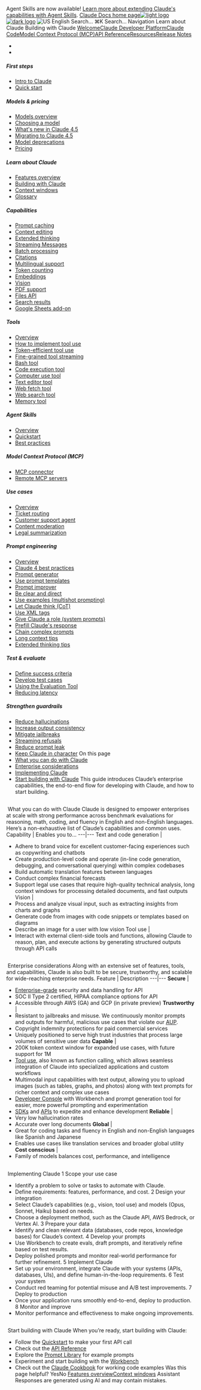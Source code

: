 Agent Skills are now available! [Learn more about extending Claude's capabilities with Agent Skills](/en/docs/agents-and-tools/agent-skills/overview).
[Claude Docs home page![light logo](https://mintcdn.com/anthropic-claude-docs/DcI2Ybid7ZEnFaf0/logo/light.svg?fit=max&auto=format&n=DcI2Ybid7ZEnFaf0&q=85&s=c877c45432515ee69194cb19e9f983a2)![dark logo](https://mintcdn.com/anthropic-claude-docs/DcI2Ybid7ZEnFaf0/logo/dark.svg?fit=max&auto=format&n=DcI2Ybid7ZEnFaf0&q=85&s=f5bb877be0cb3cba86cf6d7c88185216)](/)
![US](https://d3gk2c5xim1je2.cloudfront.net/flags/US.svg)
English
Search...
⌘K
Search...
Navigation
Learn about Claude
Building with Claude
[Welcome](/en/home)[Claude Developer Platform](/en/docs/intro)[Claude Code](/en/docs/claude-code/overview)[Model Context Protocol (MCP)](/en/docs/mcp)[API Reference](/en/api/messages)[Resources](/en/resources/overview)[Release Notes](/en/release-notes/overview)
* [](/en/docs/intro)
* [](/en/api/overview)
##### First steps
 * [Intro to Claude](/en/docs/intro)
 * [Quick start](/en/docs/get-started)
##### Models & pricing
 * [Models overview](/en/docs/about-claude/models/overview)
 * [Choosing a model](/en/docs/about-claude/models/choosing-a-model)
 * [What's new in Claude 4.5](/en/docs/about-claude/models/whats-new-claude-4-5)
 * [Migrating to Claude 4.5](/en/docs/about-claude/models/migrating-to-claude-4)
 * [Model deprecations](/en/docs/about-claude/model-deprecations)
 * [Pricing](/en/docs/about-claude/pricing)
##### Learn about Claude
 * [Features overview](/en/docs/build-with-claude/overview)
 * [Building with Claude](/en/docs/overview)
 * [Context windows](/en/docs/build-with-claude/context-windows)
 * [Glossary](/en/docs/about-claude/glossary)
##### Capabilities
 * [Prompt caching](/en/docs/build-with-claude/prompt-caching)
 * [Context editing](/en/docs/build-with-claude/context-editing)
 * [Extended thinking](/en/docs/build-with-claude/extended-thinking)
 * [Streaming Messages](/en/docs/build-with-claude/streaming)
 * [Batch processing](/en/docs/build-with-claude/batch-processing)
 * [Citations](/en/docs/build-with-claude/citations)
 * [Multilingual support](/en/docs/build-with-claude/multilingual-support)
 * [Token counting](/en/docs/build-with-claude/token-counting)
 * [Embeddings](/en/docs/build-with-claude/embeddings)
 * [Vision](/en/docs/build-with-claude/vision)
 * [PDF support](/en/docs/build-with-claude/pdf-support)
 * [Files API](/en/docs/build-with-claude/files)
 * [Search results](/en/docs/build-with-claude/search-results)
 * [Google Sheets add-on](/en/docs/agents-and-tools/claude-for-sheets)
##### Tools
 * [Overview](/en/docs/agents-and-tools/tool-use/overview)
 * [How to implement tool use](/en/docs/agents-and-tools/tool-use/implement-tool-use)
 * [Token-efficient tool use](/en/docs/agents-and-tools/tool-use/token-efficient-tool-use)
 * [Fine-grained tool streaming](/en/docs/agents-and-tools/tool-use/fine-grained-tool-streaming)
 * [Bash tool](/en/docs/agents-and-tools/tool-use/bash-tool)
 * [Code execution tool](/en/docs/agents-and-tools/tool-use/code-execution-tool)
 * [Computer use tool](/en/docs/agents-and-tools/tool-use/computer-use-tool)
 * [Text editor tool](/en/docs/agents-and-tools/tool-use/text-editor-tool)
 * [Web fetch tool](/en/docs/agents-and-tools/tool-use/web-fetch-tool)
 * [Web search tool](/en/docs/agents-and-tools/tool-use/web-search-tool)
 * [Memory tool](/en/docs/agents-and-tools/tool-use/memory-tool)
##### Agent Skills
 * [Overview](/en/docs/agents-and-tools/agent-skills/overview)
 * [Quickstart](/en/docs/agents-and-tools/agent-skills/quickstart)
 * [Best practices](/en/docs/agents-and-tools/agent-skills/best-practices)
##### Model Context Protocol (MCP)
 * [MCP connector](/en/docs/agents-and-tools/mcp-connector)
 * [Remote MCP servers](/en/docs/agents-and-tools/remote-mcp-servers)
##### Use cases
 * [Overview](/en/docs/about-claude/use-case-guides/overview)
 * [Ticket routing](/en/docs/about-claude/use-case-guides/ticket-routing)
 * [Customer support agent](/en/docs/about-claude/use-case-guides/customer-support-chat)
 * [Content moderation](/en/docs/about-claude/use-case-guides/content-moderation)
 * [Legal summarization](/en/docs/about-claude/use-case-guides/legal-summarization)
##### Prompt engineering
 * [Overview](/en/docs/build-with-claude/prompt-engineering/overview)
 * [Claude 4 best practices](/en/docs/build-with-claude/prompt-engineering/claude-4-best-practices)
 * [Prompt generator](/en/docs/build-with-claude/prompt-engineering/prompt-generator)
 * [Use prompt templates](/en/docs/build-with-claude/prompt-engineering/prompt-templates-and-variables)
 * [Prompt improver](/en/docs/build-with-claude/prompt-engineering/prompt-improver)
 * [Be clear and direct](/en/docs/build-with-claude/prompt-engineering/be-clear-and-direct)
 * [Use examples (multishot prompting)](/en/docs/build-with-claude/prompt-engineering/multishot-prompting)
 * [Let Claude think (CoT)](/en/docs/build-with-claude/prompt-engineering/chain-of-thought)
 * [Use XML tags](/en/docs/build-with-claude/prompt-engineering/use-xml-tags)
 * [Give Claude a role (system prompts)](/en/docs/build-with-claude/prompt-engineering/system-prompts)
 * [Prefill Claude's response](/en/docs/build-with-claude/prompt-engineering/prefill-claudes-response)
 * [Chain complex prompts](/en/docs/build-with-claude/prompt-engineering/chain-prompts)
 * [Long context tips](/en/docs/build-with-claude/prompt-engineering/long-context-tips)
 * [Extended thinking tips](/en/docs/build-with-claude/prompt-engineering/extended-thinking-tips)
##### Test & evaluate
 * [Define success criteria](/en/docs/test-and-evaluate/define-success)
 * [Develop test cases](/en/docs/test-and-evaluate/develop-tests)
 * [Using the Evaluation Tool](/en/docs/test-and-evaluate/eval-tool)
 * [Reducing latency](/en/docs/test-and-evaluate/strengthen-guardrails/reduce-latency)
##### Strengthen guardrails
 * [Reduce hallucinations](/en/docs/test-and-evaluate/strengthen-guardrails/reduce-hallucinations)
 * [Increase output consistency](/en/docs/test-and-evaluate/strengthen-guardrails/increase-consistency)
 * [Mitigate jailbreaks](/en/docs/test-and-evaluate/strengthen-guardrails/mitigate-jailbreaks)
 * [Streaming refusals](/en/docs/test-and-evaluate/strengthen-guardrails/handle-streaming-refusals)
 * [Reduce prompt leak](/en/docs/test-and-evaluate/strengthen-guardrails/reduce-prompt-leak)
 * [Keep Claude in character](/en/docs/test-and-evaluate/strengthen-guardrails/keep-claude-in-character)
On this page
 * [What you can do with Claude](#what-you-can-do-with-claude)
 * [Enterprise considerations](#enterprise-considerations)
 * [Implementing Claude](#implementing-claude)
 * [Start building with Claude](#start-building-with-claude)
This guide introduces Claude’s enterprise capabilities, the end-to-end flow for developing with Claude, and how to start building.
## 
[​](#what-you-can-do-with-claude)
What you can do with Claude
Claude is designed to empower enterprises at scale with strong performance across benchmark evaluations for reasoning, math, coding, and fluency in English and non-English languages. Here’s a non-exhaustive list of Claude’s capabilities and common uses. Capability | Enables you to… 
---|--- 
Text and code generation | 
 * Adhere to brand voice for excellent customer-facing experiences such as copywriting and chatbots
 * Create production-level code and operate (in-line code generation, debugging, and conversational querying) within complex codebases
 * Build automatic translation features between languages
 * Conduct complex financial forecasts
 * Support legal use cases that require high-quality technical analysis, long context windows for processing detailed documents, and fast outputs
Vision | 
 * Process and analyze visual input, such as extracting insights from charts and graphs
 * Generate code from images with code snippets or templates based on diagrams
 * Describe an image for a user with low vision
Tool use | 
 * Interact with external client-side tools and functions, allowing Claude to reason, plan, and execute actions by generating structured outputs through API calls
## 
[​](#enterprise-considerations)
Enterprise considerations
Along with an extensive set of features, tools, and capabilities, Claude is also built to be secure, trustworthy, and scalable for wide-reaching enterprise needs. Feature | Description 
---|--- 
**Secure** | 
 * [Enterprise-grade](https://trust.anthropic.com/) security and data handling for API
 * SOC II Type 2 certified, HIPAA compliance options for API
 * Accessible through AWS (GA) and GCP (in private preview)
**Trustworthy** | 
 * Resistant to jailbreaks and misuse. We continuously monitor prompts and outputs for harmful, malicious use cases that violate our [AUP](https://www.anthropic.com/legal/aup).
 * Copyright indemnity protections for paid commercial services
 * Uniquely positioned to serve high trust industries that process large volumes of sensitive user data
**Capable** | 
 * 200K token context window for expanded use cases, with future support for 1M
 * [Tool use](/en/docs/agents-and-tools/tool-use/overview), also known as function calling, which allows seamless integration of Claude into specialized applications and custom workflows
 * Multimodal input capabilities with text output, allowing you to upload images (such as tables, graphs, and photos) along with text prompts for richer context and complex use cases
 * [Developer Console](https://console.anthropic.com) with Workbench and prompt generation tool for easier, more powerful prompting and experimentation
 * [SDKs](/en/api/client-sdks) and [APIs](/en/api) to expedite and enhance development
**Reliable** | 
 * Very low hallucination rates
 * Accurate over long documents
**Global** | 
 * Great for coding tasks and fluency in English and non-English languages like Spanish and Japanese
 * Enables use cases like translation services and broader global utility
**Cost conscious** | 
 * Family of models balances cost, performance, and intelligence
## 
[​](#implementing-claude)
Implementing Claude
1
Scope your use case
 * Identify a problem to solve or tasks to automate with Claude.
 * Define requirements: features, performance, and cost.
2
Design your integration
 * Select Claude’s capabilities (e.g., vision, tool use) and models (Opus, Sonnet, Haiku) based on needs.
 * Choose a deployment method, such as the Claude API, AWS Bedrock, or Vertex AI.
3
Prepare your data
 * Identify and clean relevant data (databases, code repos, knowledge bases) for Claude’s context.
4
Develop your prompts
 * Use Workbench to create evals, draft prompts, and iteratively refine based on test results.
 * Deploy polished prompts and monitor real-world performance for further refinement.
5
Implement Claude
 * Set up your environment, integrate Claude with your systems (APIs, databases, UIs), and define human-in-the-loop requirements.
6
Test your system
 * Conduct red teaming for potential misuse and A/B test improvements.
7
Deploy to production
 * Once your application runs smoothly end-to-end, deploy to production.
8
Monitor and improve
 * Monitor performance and effectiveness to make ongoing improvements.
## 
[​](#start-building-with-claude)
Start building with Claude
When you’re ready, start building with Claude:
 * Follow the [Quickstart](/en/resources/quickstarts) to make your first API call
 * Check out the [API Reference](/en/api)
 * Explore the [Prompt Library](/en/resources/prompt-library/library) for example prompts
 * Experiment and start building with the [Workbench](https://console.anthropic.com)
 * Check out the [Claude Cookbook](https://github.com/anthropics/anthropic-cookbook) for working code examples
Was this page helpful?
YesNo
[Features overview](/en/docs/build-with-claude/overview)[Context windows](/en/docs/build-with-claude/context-windows)
Assistant
Responses are generated using AI and may contain mistakes.